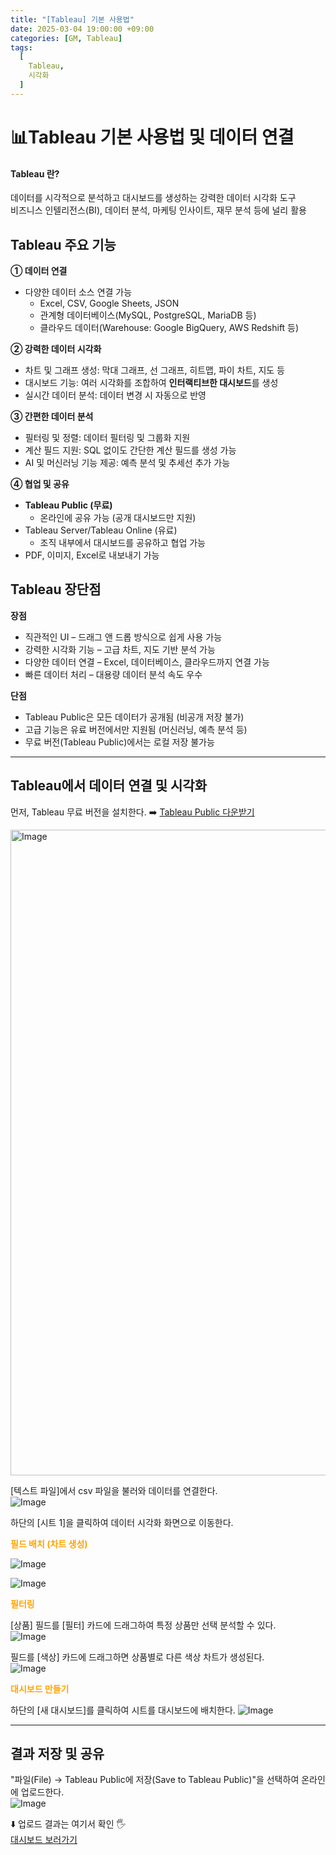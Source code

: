 ```yaml
---
title: "[Tableau] 기본 사용법"
date: 2025-03-04 19:00:00 +09:00
categories: [GM, Tableau]
tags:
  [
    Tableau,
    시각화
  ]
---
```


# **📊Tableau 기본 사용법 및 데이터 연결**

#### **Tableau** 란?  
데이터를 시각적으로 분석하고 대시보드를 생성하는 강력한 데이터 시각화 도구  
비즈니스 인텔리전스(BI), 데이터 분석, 마케팅 인사이트, 재무 분석 등에 널리 활용

## **Tableau 주요 기능**

**① 데이터 연결**
- 다양한 데이터 소스 연결 가능
    - Excel, CSV, Google Sheets, JSON
    - 관계형 데이터베이스(MySQL, PostgreSQL, MariaDB 등)
    - 클라우드 데이터(Warehouse: Google BigQuery, AWS Redshift 등)

**② 강력한 데이터 시각화**
- 차트 및 그래프 생성: 막대 그래프, 선 그래프, 히트맵, 파이 차트, 지도 등
- 대시보드 기능: 여러 시각화를 조합하여 **인터랙티브한 대시보드**를 생성
- 실시간 데이터 분석: 데이터 변경 시 자동으로 반영

**③ 간편한 데이터 분석**
- 필터링 및 정렬: 데이터 필터링 및 그룹화 지원
- 계산 필드 지원: SQL 없이도 간단한 계산 필드를 생성 가능
- AI 및 머신러닝 기능 제공: 예측 분석 및 추세선 추가 가능

**④ 협업 및 공유**
- **Tableau Public (무료)**
    - 온라인에 공유 가능 (공개 대시보드만 지원)
- Tableau Server/Tableau Online (유료)
    - 조직 내부에서 대시보드를 공유하고 협업 가능
- PDF, 이미지, Excel로 내보내기 가능

## **Tableau 장단점**

**장점**
- 직관적인 UI – 드래그 앤 드롭 방식으로 쉽게 사용 가능
- 강력한 시각화 기능 – 고급 차트, 지도 기반 분석 가능
- 다양한 데이터 연결 – Excel, 데이터베이스, 클라우드까지 연결 가능
- 빠른 데이터 처리 – 대용량 데이터 분석 속도 우수

**단점**
- Tableau Public은 모든 데이터가 공개됨 (비공개 저장 불가)
- 고급 기능은 유료 버전에서만 지원됨 (머신러닝, 예측 분석 등)
- 무료 버전(Tableau Public)에서는 로컬 저장 불가능

---

## **Tableau에서 데이터 연결 및 시각화**

먼저, Tableau 무료 버전을 설치한다. ➡️ [Tableau Public 다운받기](https://www.tableau.com/ko-kr/products/public/download13)

<img width="1033" alt="Image" src="https://github.com/user-attachments/assets/a9158a9e-db0c-454a-989b-53f25033db66" />

[텍스트 파일]에서 csv 파일을 불러와 데이터를 연결한다.  
![Image](https://github.com/user-attachments/assets/a5412f31-71cb-4117-a47a-e9157bf5a59d)

하단의 [시트 1]을 클릭하여 데이터 시각화 화면으로 이동한다.  

<span style="color:orange">**필드 배치 (차트 생성)**</span>  

![Image](https://github.com/user-attachments/assets/2ecac9cd-175e-4db0-9fa3-5ac031fcc29b)

![Image](https://github.com/user-attachments/assets/e6481bf5-110f-4dab-9f3b-0909383f25bc)

<span style="color:orange">**필터링**</span>

[상품] 필드를 [필터] 카드에 드래그하여 특정 상품만 선택 분석할 수 있다.  
![Image](https://github.com/user-attachments/assets/0ab7b559-6415-4455-8346-9f7c8e286eba)

필드를 [색상] 카드에 드래그하면 상품별로 다른 색상 차트가 생성된다.  
![Image](https://github.com/user-attachments/assets/2bee8d5d-0bf3-4631-8da4-17b73fdfcd29)

<span style="color:orange">**대시보드 만들기**</span>

하단의 [새 대시보드]를 클릭하여 시트를 대시보드에 배치한다.
![Image](https://github.com/user-attachments/assets/51b724b2-6b1f-46f7-9591-172977d5707d)

---

## **결과 저장 및 공유**

"파일(File) → Tableau Public에 저장(Save to Tableau Public)"을 선택하여 온라인에 업로드한다.  
![Image](https://github.com/user-attachments/assets/edf4acf1-1e64-43be-b750-3bf515205a25)

⬇️ 업로드 결과는 여기서 확인 🖐️  
[대시보드 보러가기](https://public.tableau.com/app/profile/.61092242/vizzes)